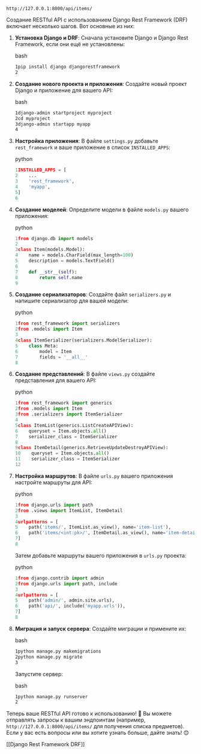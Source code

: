`http://127.0.0.1:8000/api/items/`

Создание RESTful API с использованием Django Rest Framework (DRF) включает несколько шагов. Вот основные из них:

1. **Установка Django и DRF**: Сначала установите Django и Django Rest Framework, если они ещё не установлены:
    
    bash
    
    ```bash
    1pip install django djangorestframework
    2
    ```
    
2. **Создание нового проекта и приложения**: Создайте новый проект Django и приложение для вашего API:
    
    bash
    
    ```bash
    1django-admin startproject myproject
    2cd myproject
    3django-admin startapp myapp
    4
    ```
    
3. **Настройка приложения**: В файле `settings.py` добавьте `rest_framework` и ваше приложение в список `INSTALLED_APPS`:
    
    python
    
    ```python
    1INSTALLED_APPS = [
    2    ...
    3    'rest_framework',
    4    'myapp',
    5]
    6
    ```
    
4. **Создание моделей**: Определите модели в файле `models.py` вашего приложения:
    
    python
    
    ```python
    1from django.db import models
    2
    3class Item(models.Model):
    4    name = models.CharField(max_length=100)
    5    description = models.TextField()
    6
    7    def __str__(self):
    8        return self.name
    9
    ```
    
5. **Создание сериализаторов**: Создайте файл `serializers.py` и напишите сериализатор для вашей модели:
    
    python
    
    ```python
    1from rest_framework import serializers
    2from .models import Item
    3
    4class ItemSerializer(serializers.ModelSerializer):
    5    class Meta:
    6        model = Item
    7        fields = '__all__'
    8
    ```
    
6. **Создание представлений**: В файле `views.py` создайте представления для вашего API:
    
    python
    
    ```python
    1from rest_framework import generics
    2from .models import Item
    3from .serializers import ItemSerializer
    4
    5class ItemList(generics.ListCreateAPIView):
    6    queryset = Item.objects.all()
    7    serializer_class = ItemSerializer
    8
    9class ItemDetail(generics.RetrieveUpdateDestroyAPIView):
    10    queryset = Item.objects.all()
    11    serializer_class = ItemSerializer
    12
    ```
    
7. **Настройка маршрутов**: В файле `urls.py` вашего приложения настройте маршруты для API:
    
    python
    
    ```python
    1from django.urls import path
    2from .views import ItemList, ItemDetail
    3
    4urlpatterns = [
    5    path('items/', ItemList.as_view(), name='item-list'),
    6    path('items/<int:pk>/', ItemDetail.as_view(), name='item-detail'),
    7]
    8
    ```
    
    Затем добавьте маршруты вашего приложения в `urls.py` проекта:
    
    python
    
    ```python
    1from django.contrib import admin
    2from django.urls import path, include
    3
    4urlpatterns = [
    5    path('admin/', admin.site.urls),
    6    path('api/', include('myapp.urls')),
    7]
    8
    ```
    
8. **Миграция и запуск сервера**: Создайте миграции и примените их:
    
    bash
    
    ```bash
    1python manage.py makemigrations
    2python manage.py migrate
    3
    ```
    
    Запустите сервер:
    
    bash
    
    ```bash
    1python manage.py runserver
    2
    ```
    

Теперь ваше RESTful API готово к использованию! 🎉 Вы можете отправлять запросы к вашим эндпоинтам (например, `http://127.0.0.1:8000/api/items/` для получения списка предметов). Если у вас есть вопросы или вы хотите узнать больше, дайте знать! 😊


[[Django Rest Framework DRF]]